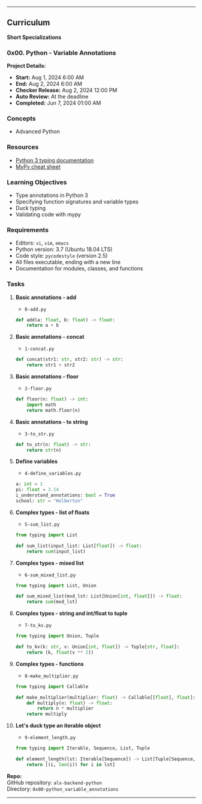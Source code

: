 
---

## Curriculum

**Short Specializations**  

### 0x00. Python - Variable Annotations

**Project Details:**  
- **Start:** Aug 1, 2024 6:00 AM
- **End:** Aug 2, 2024 6:00 AM
- **Checker Release:** Aug 2, 2024 12:00 PM
- **Auto Review:** At the deadline
- **Completed:** Jun 7, 2024 01:00 AM

### Concepts

- Advanced Python

### Resources

- [Python 3 typing documentation](https://docs.python.org/3/library/typing.html)
- [MyPy cheat sheet](https://mypy.readthedocs.io/en/stable/cheat_sheet_py3.html)

### Learning Objectives

- Type annotations in Python 3
- Specifying function signatures and variable types
- Duck typing
- Validating code with mypy

### Requirements

- Editors: `vi`, `vim`, `emacs`
- Python version: 3.7 (Ubuntu 18.04 LTS)
- Code style: `pycodestyle` (version 2.5)
- All files executable, ending with a new line
- Documentation for modules, classes, and functions

### Tasks

1. **Basic annotations - add**
   - `0-add.py`
   ```python
   def add(a: float, b: float) -> float:
       return a + b
   ```

2. **Basic annotations - concat**
   - `1-concat.py`
   ```python
   def concat(str1: str, str2: str) -> str:
       return str1 + str2
   ```

3. **Basic annotations - floor**
   - `2-floor.py`
   ```python
   def floor(n: float) -> int:
       import math
       return math.floor(n)
   ```

4. **Basic annotations - to string**
   - `3-to_str.py`
   ```python
   def to_str(n: float) -> str:
       return str(n)
   ```

5. **Define variables**
   - `4-define_variables.py`
   ```python
   a: int = 1
   pi: float = 3.14
   i_understand_annotations: bool = True
   school: str = "Holberton"
   ```

6. **Complex types - list of floats**
   - `5-sum_list.py`
   ```python
   from typing import List

   def sum_list(input_list: List[float]) -> float:
       return sum(input_list)
   ```

7. **Complex types - mixed list**
   - `6-sum_mixed_list.py`
   ```python
   from typing import List, Union

   def sum_mixed_list(mxd_lst: List[Union[int, float]]) -> float:
       return sum(mxd_lst)
   ```

8. **Complex types - string and int/float to tuple**
   - `7-to_kv.py`
   ```python
   from typing import Union, Tuple

   def to_kv(k: str, v: Union[int, float]) -> Tuple[str, float]:
       return (k, float(v ** 2))
   ```

9. **Complex types - functions**
   - `8-make_multiplier.py`
   ```python
   from typing import Callable

   def make_multiplier(multiplier: float) -> Callable[[float], float]:
       def multiply(n: float) -> float:
           return n * multiplier
       return multiply
   ```

10. **Let's duck type an iterable object**
    - `9-element_length.py`
    ```python
    from typing import Iterable, Sequence, List, Tuple

    def element_length(lst: Iterable[Sequence]) -> List[Tuple[Sequence, int]]:
        return [(i, len(i)) for i in lst]
    ```

**Repo:**  
GitHub repository: `alx-backend-python`  
Directory: `0x00-python_variable_annotations`

---

